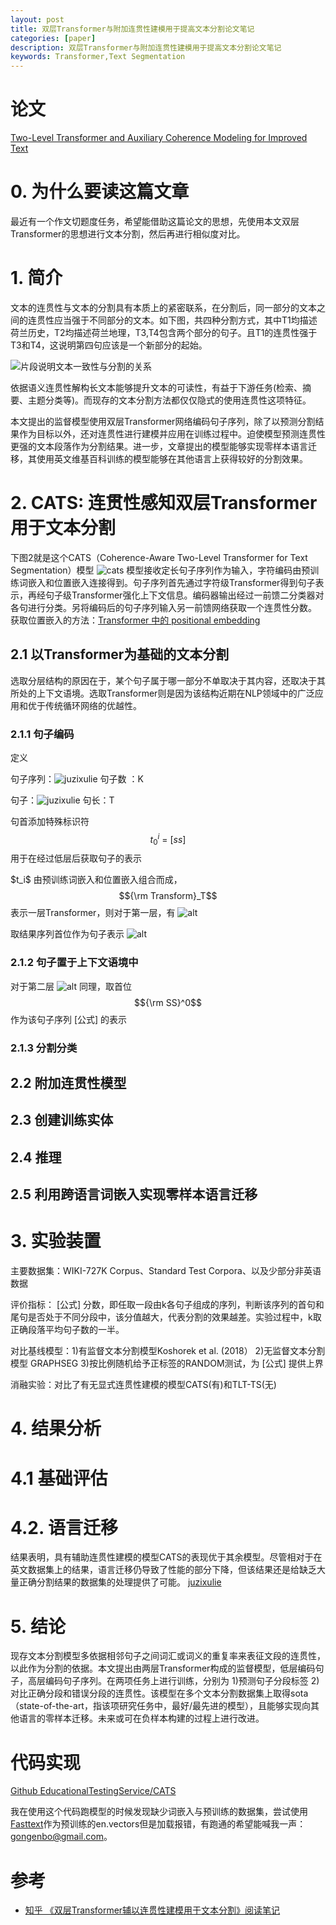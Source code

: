 ```yaml
---
layout: post
title: 双层Transformer与附加连贯性建模用于提高文本分割论文笔记
categories: [paper]
description: 双层Transformer与附加连贯性建模用于提高文本分割论文笔记
keywords: Transformer,Text Segmentation
---
```


# 论文
[Two-Level Transformer and Auxiliary Coherence Modeling for Improved Text](https://arxiv.org/abs/2001.00891)

# 0. 为什么要读这篇文章

最近有一个作文切题度任务，希望能借助这篇论文的思想，先使用本文双层Transformer的思想进行文本分割，然后再进行相似度对比。

# 1. 简介

文本的连贯性与文本的分割具有本质上的紧密联系，在分割后，同一部分的文本之间的连贯性应当强于不同部分的文本。如下图，共四种分割方式，其中T1均描述荷兰历史，T2均描述荷兰地理，T3,T4包含两个部分的句子。且T1的连贯性强于T3和T4，这说明第四句应该是一个新部分的起始。

![片段说明文本一致性与分割的关系](/img/paper/cats/1.png)

依据语义连贯性解构长文本能够提升文本的可读性，有益于下游任务(检索、摘要、主题分类等)。而现存的文本分割方法都仅仅隐式的使用连贯性这项特征。

本文提出的监督模型使用双层Transformer网络编码句子序列，除了以预测分割结果作为目标以外，还对连贯性进行建模并应用在训练过程中。迫使模型预测连贯性更强的文本段落作为分割结果。进一步，文章提出的模型能够实现零样本语言迁移，其使用英文维基百科训练的模型能够在其他语言上获得较好的分割效果。

# 2. CATS: 连贯性感知双层Transformer用于文本分割

下图2就是这个CATS（Coherence-Aware Two-Level Transformer for Text Segmentation）模型
![cats](/img/paper/cats/2.png)
模型接收定长句子序列作为输入，字符编码由预训练词嵌入和位置嵌入连接得到。句子序列首先通过字符级Transformer得到句子表示，再经句子级Transformer强化上下文信息。编码器输出经过一前馈二分类器对各句进行分类。另将编码后的句子序列输入另一前馈网络获取一个连贯性分数。
获取位置嵌入的方法：[Transformer 中的 positional embedding](https://zhuanlan.zhihu.com/p/359366717)

## 2.1 以Transformer为基础的文本分割

选取分层结构的原因在于，某个句子属于哪一部分不单取决于其内容，还取决于其所处的上下文语境。选取Transformer则是因为该结构近期在NLP领域中的广泛应用和优于传统循环网络的优越性。

### 2.1.1 句子编码

定义

句子序列：![juzixulie](/img/paper/cats/2_1_1_1.png) 句子数 ：K

句子：![juzixulie](/img/paper/cats/2_1_1_2.png) 句长：T

句首添加特殊标识符 $$t_0^i\ =\ [ss]$$ 用于在经过低层后获取句子的表示

$t_i\$ 由预训练词嵌入和位置嵌入组合而成， $${\rm Transform}_T$$ 表示一层Transformer，则对于第一层，有
![alt](/img/paper/cats/2_1_1_3.png)

取结果序列首位作为句子表示 
![alt](/img/paper/cats/2_1_1_4.png)

### 2.1.2 句子置于上下文语境中
对于第二层
![alt](/img/paper/cats/2_1_2_1.png)
同理，取首位 $${\rm SS}^0$$ 作为该句子序列 [公式] 的表示

### 2.1.3 分割分类

## 2.2 附加连贯性模型

## 2.3 创建训练实体

## 2.4 推理

## 2.5 利用跨语言词嵌入实现零样本语言迁移

# 3. 实验装置

主要数据集：WIKI-727K Corpus、Standard Test Corpora、以及少部分非英语数据

评价指标： [公式] 分数，即任取一段由k各句子组成的序列，判断该序列的首句和尾句是否处于不同分段中，该分值越大，代表分割的效果越差。实验过程中，k取正确段落平均句子数的一半。

对比基线模型：1)有监督文本分割模型Koshorek et al. (2018） 2)无监督文本分割模型 GRAPHSEG 3)按比例随机给予正标签的RANDOM测试，为 [公式] 提供上界

消融实验：对比了有无显式连贯性建模的模型CATS(有)和TLT-TS(无) 

# 4. 结果分析
# 4.1 基础评估

# 4.2. 语言迁移

结果表明，具有辅助连贯性建模的模型CATS的表现优于其余模型。尽管相对于在英文数据集上的结果，语言迁移仍导致了性能的部分下降，但该结果还是给缺乏大量正确分割结果的数据集的处理提供了可能。
[juzixulie](/img/paper/cats/2_1_1_1.png) 

# 5. 结论

现存文本分割模型多依据相邻句子之间词汇或词义的重复率来表征文段的连贯性，以此作为分割的依据。本文提出由两层Transformer构成的监督模型，低层编码句子，高层编码句子序列。在两项任务上进行训练，分别为 1)预测句子分段标签 2)对比正确分段和错误分段的连贯性。该模型在多个文本分割数据集上取得sota（state-of-the-art，指该项研究任务中，最好/最先进的模型），且能够实现向其他语言的零样本迁移。未来或可在负样本构建的过程上进行改进。

# 代码实现
[Github EducationalTestingService/CATS](https://github.com/EducationalTestingService/CATS)

我在使用这个代码跑模型的时候发现缺少词嵌入与预训练的数据集，尝试使用[Fasttext](https://fasttext.cc/docs/en/pretrained-vectors.html)作为预训练的en.vectors但是加载报错，有跑通的希望能喊我一声：gongenbo@gmail.com。

# 参考
- [知乎 《双层Transformer辅以连贯性建模用于文本分割》阅读笔记](https://zhuanlan.zhihu.com/p/108775768)
